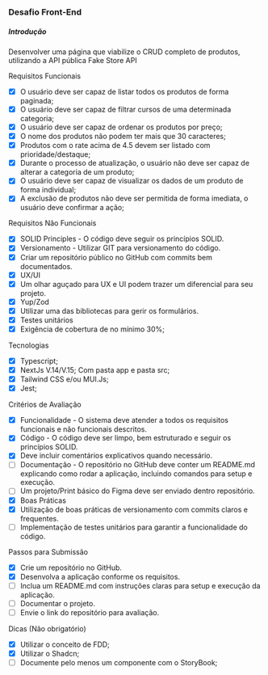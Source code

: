 ### Desafio Front-End
##### Introdução
Desenvolver uma página que viabilize o CRUD completo de produtos, utilizando a API pública Fake Store API

Requisitos Funcionais
- [x] O usuário deve ser capaz de listar todos os produtos de forma paginada;
- [x] O usuário deve ser capaz de filtrar cursos de uma determinada categoria;
- [x] O usuário deve ser capaz de ordenar os produtos por preço;
- [x] O nome dos produtos não podem ter mais que 30 caracteres;
- [x] Produtos com o rate acima de 4.5 devem ser listado com prioridade/destaque;
- [x] Durante o processo de atualização, o usuário não deve ser capaz de alterar a categoria de um produto;
- [x] O usuário deve ser capaz de visualizar os dados de um produto de forma individual;
- [x] A exclusão de produtos não deve ser permitida de forma imediata, o usuário deve confirmar a ação;

Requisitos Não Funcionais
- [x] SOLID Principles - O código deve seguir os princípios SOLID.
- [x] Versionamento - Utilizar GIT para versionamento do código.
- [x] Criar um repositório público no GitHub com commits bem documentados.
- [x] UX/UI
- [x] Um olhar aguçado para UX e UI podem trazer um diferencial para seu projeto.
- [x] Yup/Zod
- [x] Utilizar uma das bibliotecas para gerir os formulários.
- [x] Testes unitários
- [x] Exigência de cobertura de no mínimo 30%;

Tecnologias
- [x] Typescript;
- [x] NextJs V.14/V.15; Com pasta app e pasta src;
- [x] Tailwind CSS e/ou MUI.Js;
- [x] Jest;

Critérios de Avaliação
- [x] Funcionalidade - O sistema deve atender a todos os requisitos funcionais e não funcionais descritos.
- [x] Código - O código deve ser limpo, bem estruturado e seguir os princípios SOLID.
- [x] Deve incluir comentários explicativos quando necessário.
- [ ] Documentação - O repositório no GitHub deve conter um README.md explicando como rodar a aplicação, incluindo comandos para
setup e execução.
- [ ] Um projeto/Print básico do Figma deve ser enviado dentro repositório.
- [x] Boas Práticas
- [x] Utilização de boas práticas de versionamento com commits claros e frequentes.
- [ ] Implementação de testes unitários para garantir a funcionalidade do código.

Passos para Submissão
- [x] Crie um repositório no GitHub.
- [x] Desenvolva a aplicação conforme os requisitos.
- [ ] Inclua um README.md com instruções claras para setup e execução da aplicação.
- [ ] Documentar o projeto.
- [ ] Envie o link do repositório para avaliação.

Dicas (Não obrigatório)
- [x] Utilizar o conceito de FDD;
- [x] Utilizar o Shadcn;
- [ ] Documente pelo menos um componente com o StoryBook;